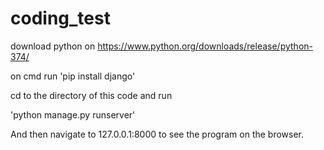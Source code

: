 # coding_test
download python on https://www.python.org/downloads/release/python-374/

on cmd run 'pip install django'

cd to the directory of this code and run

'python manage.py runserver'

And then navigate to 127.0.0.1:8000 to see the program on the browser.
